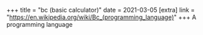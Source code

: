 +++
title = "bc (basic calculator)"
date = 2021-03-05
[extra]
link = "https://en.wikipedia.org/wiki/Bc_(programming_language)"
+++
A programming language

